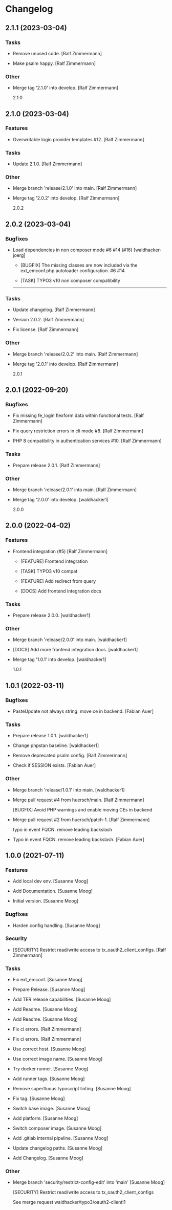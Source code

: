 # Changelog


## 2.1.1 (2023-03-04)

### Tasks

* Remove unused code. [Ralf Zimmermann]

* Make psalm happy. [Ralf Zimmermann]

### Other

* Merge tag '2.1.0' into develop. [Ralf Zimmermann]

  2.1.0


## 2.1.0 (2023-03-04)

### Features

* Overwritable login provider templates #12. [Ralf Zimmermann]

### Tasks

* Update 2.1.0. [Ralf Zimmermann]

### Other

* Merge branch 'release/2.1.0' into main. [Ralf Zimmermann]

* Merge tag '2.0.2' into develop. [Ralf Zimmermann]

  2.0.2


## 2.0.2 (2023-03-04)

### Bugfixes

* Load dependencies in non composer mode #6 #14 (#16) [waldhacker-joerg]

  * [BUGFIX] The missing classes are now included via the ext_emconf.php
  autoloader configuration. #6  #14

  * [TASK] TYPO3 v10 non composer compatibility

  ---------

### Tasks

* Update changelog. [Ralf Zimmermann]

* Version 2.0.2. [Ralf Zimmermann]

* Fix license. [Ralf Zimmermann]

### Other

* Merge branch 'release/2.0.2' into main. [Ralf Zimmermann]

* Merge tag '2.0.1' into develop. [Ralf Zimmermann]

  2.0.1


## 2.0.1 (2022-09-20)

### Bugfixes

* Fix missing fe_login flexform data within functional tests. [Ralf Zimmermann]

* Fix query restriction errors in cli mode #8. [Ralf Zimmermann]

* PHP 8 compatibility in authentication services #10. [Ralf Zimmermann]

### Tasks

* Prepare release 2.0.1. [Ralf Zimmermann]

### Other

* Merge branch 'release/2.0.1' into main. [Ralf Zimmermann]

* Merge tag '2.0.0' into develop. [waldhacker1]

  2.0.0


## 2.0.0 (2022-04-02)

### Features

* Frontend integration (#5) [Ralf Zimmermann]

  * [FEATURE] Frontend integration

  * [TASK] TYPO3 v10 compat

  * [FEATURE] Add redirect from query

  * [DOCS] Add frontend integration docs

### Tasks

* Prepare release 2.0.0. [waldhacker1]

### Other

* Merge branch 'release/2.0.0' into main. [waldhacker1]

* [DOCS] Add more frontend integration docs. [waldhacker1]

* Merge tag '1.0.1' into develop. [waldhacker1]

  1.0.1


## 1.0.1 (2022-03-11)

### Bugfixes

* PasteUpdate not always string. move ce in backend. [Fabian Auer]

### Tasks

* Prepare release 1.0.1. [waldhacker1]

* Change phpstan baseline. [waldhacker1]

* Remove deprecated psalm config. [Ralf Zimmermann]

* Check if SESSION exists. [Fabian Auer]

### Other

* Merge branch 'release/1.0.1' into main. [waldhacker1]

* Merge pull request #4 from huersch/main. [Ralf Zimmermann]

  [BUGFIX] Avoid PHP warnings and enable moving CEs in backend

* Merge pull request #2 from huersch/patch-1. [Ralf Zimmermann]

  typo in event FQCN. remove leading backslash

* Typo in event FQCN. remove leading backslash. [Fabian Auer]


## 1.0.0 (2021-07-11)

### Features

* Add local dev env. [Susanne Moog]

* Add Documentation. [Susanne Moog]

* Initial version. [Susanne Moog]

### Bugfixes

* Harden config handling. [Susanne Moog]

### Security

* [SECURITY] Restrict read/write access to tx_oauth2_client_configs. [Ralf Zimmermann]

### Tasks

* Fix ext_emconf. [Susanne Moog]

* Prepare Release. [Susanne Moog]

* Add TER release capabilities. [Susanne Moog]

* Add Readme. [Susanne Moog]

* Add Readme. [Susanne Moog]

* Fix ci errors. [Ralf Zimmermann]

* Fix ci errors. [Ralf Zimmermann]

* Use correct host. [Susanne Moog]

* Use correct image name. [Susanne Moog]

* Try docker runner. [Susanne Moog]

* Add runner tags. [Susanne Moog]

* Remove superfluous typoscript linting. [Susanne Moog]

* Fix tag. [Susanne Moog]

* Switch base image. [Susanne Moog]

* Add platform. [Susanne Moog]

* Switch composer image. [Susanne Moog]

* Add .gitlab internal pipeline. [Susanne Moog]

* Update changelog paths. [Susanne Moog]

* Add Changelog. [Susanne Moog]

### Other

* Merge branch 'security/restrict-config-edit' into 'main' [Susanne Moog]

  [SECURITY] Restrict read/write access to tx_oauth2_client_configs

  See merge request waldhacker/typo3/oauth2-client!1



